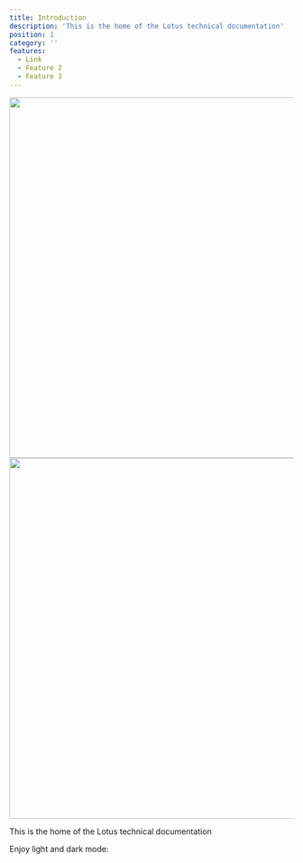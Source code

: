 ```yaml
---
title: Introduction
description: 'This is the home of the Lotus technical documentation'
position: 1
category: ''
features:
  - Link
  - Feature 2
  - Feature 3
---
```


<img src="/preview.png" class="light-img" width="1280" height="640" alt=""/>
<img src="/preview-dark.png" class="dark-img" width="1280" height="640" alt=""/>

<!-- [Module]() for [NuxtJS](https://nuxtjs.org). -->

This is the home of the Lotus technical documentation

<!-- <alert type="success">

Your documentation has been created successfully!

</alert> -->

<!-- ## Features

<list :items="features"></list> -->

<p class="flex items-center">Enjoy light and dark mode:&nbsp;<app-color-switcher class="inline-flex ml-2"></app-color-switcher></p>
